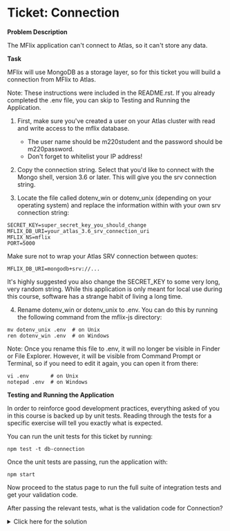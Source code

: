 # Ticket: Connection

**Problem Description**

The MFlix application can't connect to Atlas, so it can't store any data.

**Task**

MFlix will use MongoDB as a storage layer, so for this ticket you will build a connection from MFlix to Atlas.

Note: These instructions were included in the README.rst. If you already completed the .env file, you can skip to Testing and Running the Application.

1. First, make sure you've created a user on your Atlas cluster with read and write access to the mflix database.
    - The user name should be m220student and the password should be m220password.
    - Don't forget to whitelist your IP address!
2. Copy the connection string. Select that you'd like to connect with the Mongo shell, version 3.6 or later. This will give you the srv connection string.

3. Locate the file called dotenv_win or dotenv_unix (depending on your operating system) and replace the information within with your own srv connection string:

```
SECRET_KEY=super_secret_key_you_should_change
MFLIX_DB_URI=your_atlas_3.6_srv_connection_uri
MFLIX_NS=mflix
PORT=5000
```

Make sure not to wrap your Atlas SRV connection between quotes:

```
MFLIX_DB_URI=mongodb+srv://...
```

It's highly suggested you also change the SECRET_KEY to some very long, very random string. While this application is only meant for local use during this course, software has a strange habit of living a long time.

4. Rename dotenv_win or dotenv_unix to .env. You can do this by running the following command from the mflix-js directory:

```
mv dotenv_unix .env  # on Unix
ren dotenv_win .env  # on Windows
```

Note: Once you rename this file to .env, it will no longer be visible in Finder or File Explorer. However, it will be visible from Command Prompt or Terminal, so if you need to edit it again, you can open it from there:

```
vi .env       # on Unix
notepad .env  # on Windows
```

**Testing and Running the Application**

In order to reinforce good development practices, everything asked of you in this course is backed up by unit tests. Reading through the tests for a specific exercise will tell you exactly what is expected.

You can run the unit tests for this ticket by running:

```
npm test -t db-connection
```

Once the unit tests are passing, run the application with:

```
npm start
```

Now proceed to the status page to run the full suite of integration tests and get your validation code.

After passing the relevant tests, what is the validation code for Connection?

<details>
  <summary>Click here for the solution</summary>
    Answer: 5a9026003a466d5ac6497a9d
</details>


